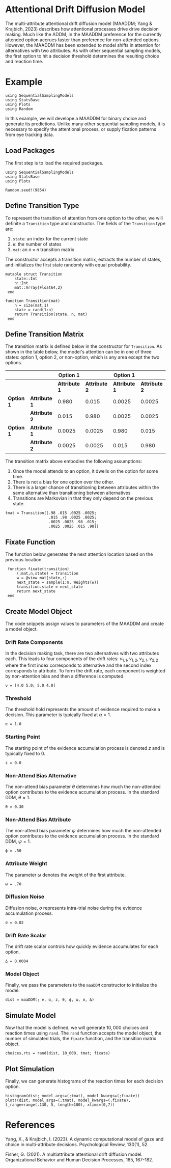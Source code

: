  # Attentional Drift Diffusion Model 

The multi-attribute attentional drift diffusion model (MAADDM; Yang & Krajbich, 2023) describes how attentional processes drive drive decision making. Much like the ADDM, in the MAADDM preference for the currently attended option accrues faster than preference for non-attended options. However, the MAADDM has been extended to model shifts in attention for alternatives with two attributes. As with other sequential sampling models, the first option to hit a decision threshold determines the resulting choice and reaction time.

# Example

```@setup maaDDM
using SequentialSamplingModels
using StatsBase
using Plots 
using Random
```

In this example, we will develope a MAADDM for binary choice and generate its predictions. Unlike many other sequential sampling models, it is necessary to specify the attentional process, or supply fixation patterns from eye tracking data. 
## Load Packages
The first step is to load the required packages.

```@example maaDDM
using SequentialSamplingModels
using StatsBase
using Plots 

Random.seed!(9854)
```

## Define Transition Type 

To represent the transition of attention from one option to the other, we will definite a `Transition` type and constructor. The fields of the `Transition` type are:

1. `state`: an index for the current state
2. `n`: the number of states
3. `mat`: an $n\times n$ transition matrix

The constructor accepts a transition matrix, extracts the number of states, and initializes the first state randomly with equal probability.

```@example maaDDM
mutable struct Transition
    state::Int 
    n::Int
    mat::Array{Float64,2} 
 end

function Transition(mat)
    n = size(mat,1)
    state = rand(1:n)
    return Transition(state, n, mat)
 end
```


## Define Transition Matrix 

The transition matrix is defined below in the constructor for `Transition`. As shown in the table below, the model's attention can be in one of three states: option 1, option 2, or non-option, which is any area except the two options.

|          	|              	| Option 1     	|             	| Option 1     	|             	|
|----------	|--------------	|--------------	|-------------	|--------------	|-------------	|
|          	|              	| **Attribute 1**  	| **Attribute 2** 	| **Attribute 1**  	| **Attribute 2** 	|
| **Option 1** 	| **Attribute 1**  	| 0.980         |0.015          |    0.0025    	| 0.0025        |
|          	| **Attribute 2**  	|    0.015      | 0.980          |     0.0025    | 0.0025        |
| **Option 1** 	| **Attribute 1**  	|    0.0025    	| 0.0025        | 0.980          |    0.015      |
|          	| **Attribute 2**  	|    0.0025    	| 0.0025       	|0.015          | 0.980          |


The transition matrix above embodies the following assumptions:

1. Once the model attends to an option, it dwells on the option for some time.
2. There is not a bias for one option over the other.
3. There is a larger chance of transitioning between attributes within the same alternative than transitioning between alternatives
4. Transitions are Markovian in that they only depend on the previous state.

 ```@example maaDDM
 tmat = Transition([.98 .015 .0025 .0025;
                    .015 .98 .0025 .0025;
                    .0025 .0025 .98 .015;
                    .0025 .0025 .015 .98])

```

## Fixate Function 

The function below generates the next attention location based on the previous location. 

```@example maaDDM
 function fixate(transition)
     (;mat,n,state) = transition
     w = @view mat[state,:]
     next_state = sample(1:n, Weights(w))
     transition.state = next_state
     return next_state
 end
```
## Create Model Object
The code snippets assign values to parameters of the MAADDM and create a model object.


### Drift Rate Components
In the decision making task, there are two alternatives with two attributes each. This leads to four components of the drift rates: $\nu_{1,1}, \nu_{1,2},\nu_{2,1},\nu_{2,2}$ where the first index corresponds to alternative and the second index corresponds to attribute.  To form the drift rate, each component is weighted by non-attention bias and then a difference is computed.
```@example maaDDM
ν = [4.0 5.0; 5.0 4.0]
```

### Threshold
The threshold hold represents the amount of evidence required to make a decision. This parameter is typically fixed at $\alpha = 1$.
```@example maaDDM
α = 1.0
```

### Starting Point
The starting point of the evidence accumulation process is denoted $z$ and is typically fixed to $0$.
```@example maaDDM
z = 0.0
```

### Non-Attend Bias Alternative
The non-attend bias parameter $\theta$ determines how much the non-attended option contributes to the 
evidence accumulation process. In the standard DDM, $\theta=1$. 
```@example maaDDM
θ = 0.30
```

### Non-Attend Bias Attribute
The non-attend bias parameter $\psi$ determines how much the non-attended option contributes to the 
evidence accumulation process. In the standard DDM, $\psi=1$. 
```@example maaDDM
ϕ = .50
```

### Attribute Weight
The parameter $\omega$ denotes the weight of the first attribute.
```@example maaDDM
ω = .70
```

### Diffusion Noise
Diffusion noise, $\sigma$ represents intra-trial noise during the evidence accumulation process.
```@example maaDDM
σ = 0.02
```

### Drift Rate Scalar
The drift rate scalar controls how quickly evidence accumulates for each option. 
```@example maaDDM
Δ = 0.0004 
```
### Model Object
Finally, we pass the parameters to the `maaDDM` constructor to initialize the model.
 ```@example maaDDM
dist = maaDDM(; ν, α, z, θ, ϕ, ω, σ, Δ)
```
## Simulate Model

Now that the model is defined, we will generate $10,000$ choices and reaction times using `rand`. The `rand` function accepts the model object, the number of simulated trials, the `fixate` function, and the transition matrix object. 

 ```@example maaDDM
 choices,rts = rand(dist, 10_000, tmat; fixate)
```
## Plot Simulation
Finally, we can generate histograms of the reaction times for each decision option. 
 ```@example maaDDM
histogram(dist; model_args=(;tmat), model_kwargs=(;fixate))
plot!(dist; model_args=(;tmat), model_kwargs=(;fixate), t_range=range(.130, 5, length=100), xlims=(0,7))
```
# References

Yang, X., & Krajbich, I. (2023). A dynamic computational model of gaze and choice in multi-attribute decisions. Psychological Review, 130(1), 52.

Fisher, G. (2021). A multiattribute attentional drift diffusion model. Organizational Behavior and Human Decision Processes, 165, 167-182.